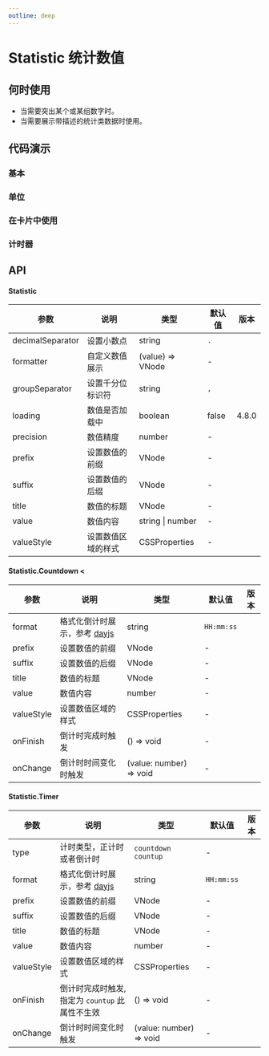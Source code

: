```yaml
---
outline: deep
---
```


# Statistic 统计数值

## 何时使用

- 当需要突出某个或某组数字时。
- 当需要展示带描述的统计类数据时使用。

## 代码演示

### 基本

<demo vue="statistic/basic.vue"></demo>

### 单位

<demo vue="statistic/unit.vue"></demo>

### 在卡片中使用

<demo vue="statistic/card.vue" background="grey"></demo>

### 计时器

<demo vue="statistic/timer.vue" version="5.25.0"></demo>

## API

#### Statistic

| 参数             | 说明               | 类型             | 默认值 | 版本  |
| ---------------- | ------------------ | ---------------- | ------ | ----- |
| decimalSeparator | 设置小数点         | string           | `.`    |       |
| formatter        | 自定义数值展示     | (value) => VNode | -      |       |
| groupSeparator   | 设置千分位标识符   | string           | `,`    |       |
| loading          | 数值是否加载中     | boolean          | false  | 4.8.0 |
| precision        | 数值精度           | number           | -      |       |
| prefix           | 设置数值的前缀     | VNode            | -      |       |
| suffix           | 设置数值的后缀     | VNode            | -      |       |
| title            | 数值的标题         | VNode            | -      |       |
| value            | 数值内容           | string \| number | -      |       |
| valueStyle       | 设置数值区域的样式 | CSSProperties    | -      |       |

#### Statistic.Countdown <

<!-- prettier-ignore -->
| 参数 | 说明 | 类型 | 默认值 | 版本 |
| --- | --- | --- | --- | --- |
| format | 格式化倒计时展示，参考 [dayjs](https://day.js.org/) | string | `HH:mm:ss` |  |
| prefix | 设置数值的前缀 | VNode | - |  |
| suffix | 设置数值的后缀 | VNode | - |  |
| title | 数值的标题 | VNode | - |  |
| value | 数值内容 | number | - |  |
| valueStyle | 设置数值区域的样式 | CSSProperties | - |  |
| onFinish | 倒计时完成时触发 | () => void | - |  |
| onChange | 倒计时时间变化时触发 | (value: number) => void | - |  |

#### Statistic.Timer

| 参数       | 说明                                                | 类型                    | 默认值     | 版本 |
| ---------- | --------------------------------------------------- | ----------------------- | ---------- | ---- |
| type       | 计时类型，正计时或者倒计时                          | `countdown` `countup`   | -          |      |
| format     | 格式化倒计时展示，参考 [dayjs](https://day.js.org/) | string                  | `HH:mm:ss` |      |
| prefix     | 设置数值的前缀                                      | VNode                   | -          |      |
| suffix     | 设置数值的后缀                                      | VNode                   | -          |      |
| title      | 数值的标题                                          | VNode                   | -          |      |
| value      | 数值内容                                            | number                  | -          |      |
| valueStyle | 设置数值区域的样式                                  | CSSProperties           | -          |      |
| onFinish   | 倒计时完成时触发, 指定为 `countup` 此属性不生效     | () => void              | -          |      |
| onChange   | 倒计时时间变化时触发                                | (value: number) => void | -          |      |

